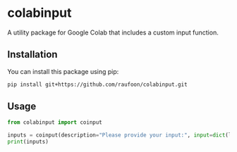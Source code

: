 # colabinput

A utility package for Google Colab that includes a custom input function.

## Installation

You can install this package using pip:

```bash
pip install git+https://github.com/raufoon/colabinput.git
```

## Usage

```python
from colabinput import coinput

inputs = coinput(description="Please provide your input:", input=dict(label="Enter something:", type="text"))
print(inputs)
```
